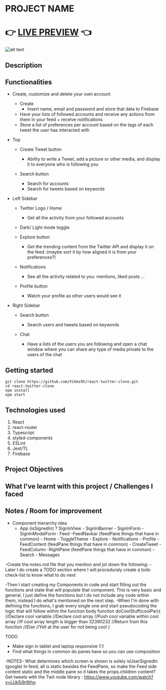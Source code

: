 # PROJECT NAME

# 👉 [LIVE PREVIEW](vikms95.github.io/react-wheres-waldo/) 👈

![alt text](src/assets/Waldo-showcase.gif "screenshot of memory card gameplay")

## Description


## Functionalities

- Create, customize and delete your own account
  - Create
    - Insert name, email and password and store that data to Firebase
  - Have your lists of followed accounts and receive any actions from them in your feed + receive notifications
  - Store a list of preferences per account based on the tags of each tweet the user
    has interacted with

- Top
  - Create Tweet button
    - Ability to write a Tweet, add a picture or other media, and display it to everyone who is following you

  - Search button
    - Search for accounts
    - Search for tweets based on keywords

- Left Sidebar
  - Twitter Logo / Home
    - Get all the activity from your followed accounts

  - Dark/ Light mode toggle

  - Explore button
    - Get the trending content from the Twitter API and display it on the feed
      :(maybe sort it by how aligned it is from your preferences?)

  - Notifications
    - See all the activity related to you: mentions, liked posts ...

  - Profile button
    - Watch your profile as other users would see it

- Right Sidebar
  - Search button
    - Search users and tweets based on keywords

  - Chat
    - Have a lists of the users you are following and open a chat window where you can share any type of media private to the users of the chat


## Getting started

```
git clone https://github.com/Vikms95/react-twitter-clone.git
cd react-twitter-clone
npm install
npm start
```

## Technologies used

1. React
2. react-router
3. Typescript
4. styled-components
5. ESLint
6. Jest/TL
7. Firebase

## Project Objectives

## What I've learnt with this project / Challenges I faced 

## Notes / Room for improvement 

- Component hierarchy idea
  - App
    (isSignedIn)
      ? SignInView
        - SignInBanner
        - SignInForm
          - SignInModalForm
      : Feed
        -FeedNavbar (feedPane things that have in common)
          - Home
          - ToggleTheme
          - Explore
          - Notifications
          - Profile
        -FeedContent (feedPane things that have in common)
          - CreateTweet
          - FeedColumn
        -RightPane (feedPane things that have in common)
          - Search
          - Messages

-Create the notes.md file that you mention and jot down the following:
     <!-- -App functionalities(this is usually the ones that TOP requirements mention) -->
     <!-- -General idea of the hierarchy of components and which methods/state will every component have -->
     <!-- -How will these Components communicate between each other -->
     -Later I do create a TODO section where I will proceduraly create a todo check-list to know what to do next
<!-- -Then I try to get a general idea of how the UI will look, I use this webpage to create the view.png file that you mentioned: https://excalidraw.com/ -->
<!-- With that you can download your drawing and include it in your project, so you have the project UI structure at all times right there. -->
-Then I start creating my Components in code and start filling out the functions and state that will populate that component. This is very basic and general, I just define the functions but I do not include any code within them, instead I do what's mentioned on the next step.
-When I'm done with defining the functions, I grab every single one and start pseudocoding the logic that will follow within the function body
function doCoolStuff(coolPar){
  //Declare cool variable
  //Declare cool array
  //Push cool variable within cool array
  //If cool array length is bigger than 32390232
     //Return from this function
  //Else
     //Yell at the user for not being cool
}

TODO
<!-- - Create base components -->
<!-- - Setup sign-in skeleton -->
- Make sign in tablet and laptop responsive 1:1
- Find what things in common do panes have so you can use composition

-NOTES-
What determines which screen is shown is solely isUserSignedIn (google)
In feed, all is static besides the FeedPane, so make the Feed side content static and the middle pane so it takes the props.children content?
Get tweets with the Twit node library : https://www.youtube.com/watch?v=LUk5i9r8tho
